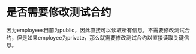 # 是否需要修改测试合约

因为employees目前为public，因此直接可以读取所有信息，不需要修改测试合约，但是如果employee为private，那么就需要修改测试合约以直接读取关键信息。

